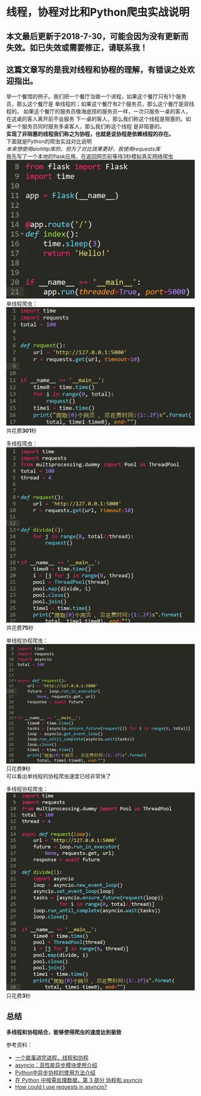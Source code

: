 # 线程，协程对比和Python爬虫实战说明
## 本文最后更新于2018-7-30，可能会因为没有更新而失效。如已失效或需要修正，请联系我！  
## 这篇文章写的是我对线程和协程的理解，有错误之处欢迎指出。  
举一个餐馆的例子。我们把一个餐厅当做一个进程，如果这个餐厅只有1个服务员，那么这个餐厅是
单线程的；如果这个餐厅有2个服务员，那么这个餐厅是双线程的。
如果这个餐厅的服务员像海底捞的服务员一样，一次只服务一桌的客人，在这桌的客人离开前不会服务
下一桌的客人，那么我们称这个线程是阻塞的。如果一个服务员同时服务多桌客人，那么我们称这个线程
是非阻塞的。  
**实现了非阻塞的线程我们称之为协程，也就是说协程是依赖线程的存在。**      
下面就是Python的爬虫实战对比说明   
*本来想使用aiohttp库的，但为了对比效果更好，我使用requests库*  
我先写了一个本地的flask应用，在返回网页前等待3秒模拟真实网络爬虫  
![flask-run](flask-run.png)    
单线程爬虫：  
![single-thread](single-thread.png)   
共花费**301**秒   

多线程爬虫：   
![mult-thread](mult-thread.png)      
共花费**75**秒   
 
单线程协程爬虫：  
![single-coroutine](single-coroutine.png)    
只花费**9**秒    
可以看出单线程的协程爬虫速度已经非常快了  


多线程协程爬虫：    
![mult-coroutine](mult-coroutine.png)      
只花费**3**秒    

## 总结 
**多线程和协程结合，能够使得爬虫的速度达到极致**   
   
   
   
   
参考资料：  
*   [一个故事讲完进程、线程和协程](https://mp.weixin.qq.com/s?__biz=MzAxOTc0NzExNg==&mid=2665514652&idx=1&sn=e10a979f89d594f2f51255b5834b80f7&chksm=80d67edfb7a1f7c987c7f2da9d1de24be5047ba2c8f20dd1735b0208d9b31a210c6f65ea545d&mpshare=1&scene=23&srcid=0730bT4VM0zk69zY8PL6oF6h#rd)
*   [asyncio：高性能异步模块使用介绍](https://mp.weixin.qq.com/s?__biz=MjM5MzgyODQxMQ==&mid=2650368555&idx=1&sn=a449f107c9c16466c51ce8a6939fcb1b&chksm=be9cd17f89eb5869c00e964e42e79400d4c9b993c4c5764ddbf9ef0e4b85741fc4ab05c77dbc&mpshare=1&scene=23&srcid=07163jZEvRwfwwii9F8dKopl#rd)
*   [Python中异步协程的使用方法介绍](https://cuiqingcai.com/6160.html)
*   [在 Python 中按需处理数据，第 3 部分 协程和 asyncio](https://www.ibm.com/developerworks/cn/analytics/library/ba-on-demand-data-python-3/index.html)
*   [How could I use requests in asyncio?](https://stackoverflow.com/questions/22190403/how-could-i-use-requests-in-asyncio)


